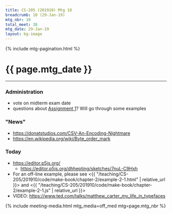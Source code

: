 ```yaml
---
title: CS-205 (201910) Mtg 10
breadcrumb: 10 (29-Jan-19)
mtg_nbr: 10
total_meet: 38
mtg_date: 29-Jan-19
layout: bg-image
---
```

{% include mtg-pagination.html %}
<h1 class="text-center">{{ page.mtg_date }}</h1>
<hr />

### Administration
* vote on midterm exam date
* questions about [Assignment 1](../assignments.html)? Will go through some examples

### "News"
* <https://donatstudios.com/CSV-An-Encoding-Nightmare>
* <https://en.wikipedia.org/wiki/Byte_order_mark>

### Today
* <https://editor.p5js.org/>
  * <https://editor.p5js.org/dhhepting/sketches/7nuL-C9Hxh>
* For an off-line example, please see <{{ "/teaching/CS-205/201910/code/make-book/chapter-2/example-2-1.html" | relative_url }}> and <{{ "/teaching/CS-205/201910/code/make-book/chapter-2/example-2-1.js" | relative_url }}>
* VIDEO: <https://www.ted.com/talks/matthew_carter_my_life_in_typefaces>


{% include meeting-media.html mtg_media=off_med mtg=page.mtg_nbr %}
